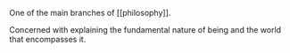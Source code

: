 One of the main branches of [[philosophy]].

Concerned with explaining the fundamental nature of being and the world that encompasses it.